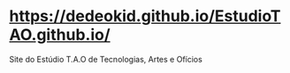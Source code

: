  # https://dedeokid.github.io/EstudioTAO.github.io/
Site do Estúdio T.A.O de Tecnologias, Artes e Ofícios
